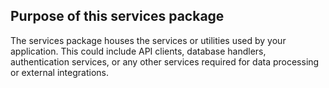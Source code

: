 ## Purpose of this services package

The services package houses the services or utilities used by your application. This could include API clients, database handlers, authentication services, or any other services required for data processing or external integrations.